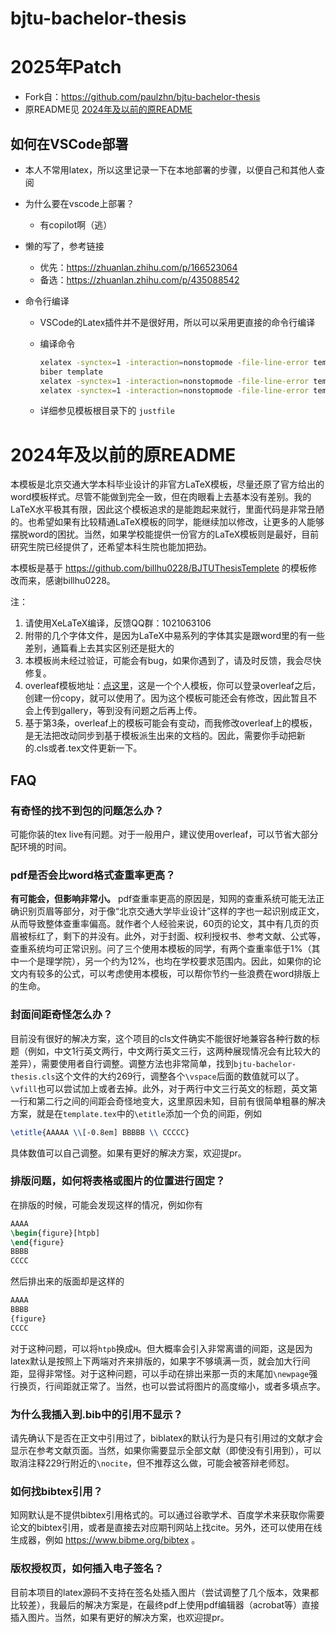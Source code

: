 # bjtu-bachelor-thesis

# 2025年Patch

* Fork自：https://github.com/paulzhn/bjtu-bachelor-thesis
* 原README见 [2024年及以前的原README](#2024年及以前的原README)

## 如何在VSCode部署

* 本人不常用latex，所以这里记录一下在本地部署的步骤，以便自己和其他人查阅

* 为什么要在vscode上部署？
  * 有copilot啊（逃）
  
* 懒的写了，参考链接
  * 优先：https://zhuanlan.zhihu.com/p/166523064
  * 备选：https://zhuanlan.zhihu.com/p/435088542
  
* 命令行编译

  * VSCode的Latex插件并不是很好用，所以可以采用更直接的命令行编译

  * 编译命令

    ```bash
    xelatex -synctex=1 -interaction=nonstopmode -file-line-error template.tex
    biber template
    xelatex -synctex=1 -interaction=nonstopmode -file-line-error template.tex
    xelatex -synctex=1 -interaction=nonstopmode -file-line-error template.tex
    ```

  * 详细参见模板根目录下的 `justfile`


# 2024年及以前的原README

本模板是北京交通大学本科毕业设计的非官方LaTeX模板，尽量还原了官方给出的word模板样式。尽管不能做到完全一致，但在肉眼看上去基本没有差别。我的LaTeX水平极其有限，因此这个模板追求的是能跑起来就行，里面代码是非常丑陋的。也希望如果有比较精通LaTeX模板的同学，能继续加以修改，让更多的人能够摆脱word的困扰。当然，如果学校能提供一份官方的LaTeX模板则是最好，目前研究生院已经提供了，还希望本科生院也能加把劲。

本模板是基于 https://github.com/billhu0228/BJTUThesisTemplete 的模板修改而来，感谢billhu0228。

注：
1. 请使用XeLaTeX编译，反馈QQ群：1021063106
2. 附带的几个字体文件，是因为LaTeX中易系列的字体其实是跟word里的有一些差别，通篇看上去其实区别还是挺大的
3. 本模板尚未经过验证，可能会有bug，如果你遇到了，请及时反馈，我会尽快修复。
4. overleaf模板地址：[点这里](https://www.overleaf.com/read/cjkrjfvczbvc)，这是一个个人模板，你可以登录overleaf之后，创建一份copy，就可以使用了。因为这个模板可能还会有修改，因此暂且不会上传到gallery，等到没有问题之后再上传。
5. 基于第3条，overleaf上的模板可能会有变动，而我修改overleaf上的模板，是无法把改动同步到基于模板派生出来的文档的。因此，需要你手动把新的.cls或者.tex文件更新一下。

## FAQ

### 有奇怪的找不到包的问题怎么办？

可能你装的tex live有问题。对于一般用户，建议使用overleaf，可以节省大部分配环境的时间。

### pdf是否会比word格式查重率更高？

**有可能会，但影响非常小。** pdf查重率更高的原因是，知网的查重系统可能无法正确识别页眉等部分，对于像“北京交通大学毕业设计”这样的字也一起识别成正文，从而导致整体查重率偏高。就作者个人经验来说，60页的论文，其中有几页的页眉被标红了，剩下的并没有。此外，对于封面、权利授权书、参考文献、公式等，查重系统均可正常识别。问了三个使用本模板的同学，有两个查重率低于1%（其中一个是理学院），另一个约为12%，也均在学校要求范围内。因此，如果你的论文内有较多的公式，可以考虑使用本模板，可以帮你节约一些浪费在word排版上的生命。

### 封面间距奇怪怎么办？

目前没有很好的解决方案，这个项目的cls文件确实不能很好地兼容各种行数的标题（例如，中文1行英文两行，中文两行英文三行，这两种展现情况会有比较大的差异），需要使用者自行调整。调整方法也非常简单，找到`bjtu-bachelor-thesis.cls`这个文件的大约269行，调整各个`\vspace`后面的数值就可以了。`\vfill`也可以尝试加上或者去掉。此外，对于两行中文三行英文的标题，英文第一行和第二行之间的间距会奇怪地变大，这里原因未知，目前有很简单粗暴的解决方案，就是在`template.tex`中的`\etitle`添加一个负的间距，例如

```tex
\etitle{AAAAA \\[-0.8em] BBBBB \\ CCCCC}
```

具体数值可以自己调整。如果有更好的解决方案，欢迎提pr。

### 排版问题，如何将表格或图片的位置进行固定？

在排版的时候，可能会发现这样的情况，例如你有

```tex
AAAA
\begin{figure}[htpb]
\end{figure}
BBBB
CCCC
````

然后排出来的版面却是这样的

```tex
AAAA
BBBB
{figure}
CCCC
````

对于这种问题，可以将`htpb`换成`H`。但大概率会引入非常离谱的间距，这是因为latex默认是按照上下两端对齐来排版的，如果字不够填满一页，就会加大行间距，显得非常怪。对于这种问题，可以手动在排出来那一页的末尾加`\newpage`强行换页，行间距就正常了。当然，也可以尝试将图片的高度缩小，或者多填点字。

### 为什么我插入到.bib中的引用不显示？

请先确认下是否在正文中引用过了，biblatex的默认行为是只有引用过的文献才会显示在参考文献页面。当然，如果你需要显示全部文献（即使没有引用到），可以取消注释229行附近的`\nocite`，但不推荐这么做，可能会被答辩老师怼。

### 如何找bibtex引用？

知网默认是不提供bibtex引用格式的。可以通过谷歌学术、百度学术来获取你需要论文的bibtex引用，或者是直接去对应期刊网站上找cite。另外，还可以使用在线生成器，例如 https://www.bibme.org/bibtex 。

### 版权授权页，如何插入电子签名？

目前本项目的latex源码不支持在签名处插入图片（尝试调整了几个版本，效果都比较差），我最后的解决方案是，在最终pdf上使用pdf编辑器（acrobat等）直接插入图片。当然，如果有更好的解决方案，也欢迎提pr。

